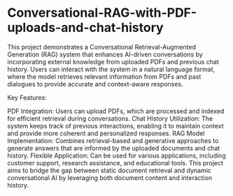 # Conversational-RAG-with-PDF-uploads-and-chat-history
This project demonstrates a Conversational Retrieval-Augmented Generation (RAG) system that enhances AI-driven conversations by incorporating external knowledge from uploaded PDFs and previous chat history. Users can interact with the system in a natural language format, where the model retrieves relevant information from PDFs and past dialogues to provide accurate and context-aware responses.

Key Features:

PDF Integration: Users can upload PDFs, which are processed and indexed for efficient retrieval during conversations.
Chat History Utilization: The system keeps track of previous interactions, enabling it to maintain context and provide more coherent and personalized responses.
RAG Model Implementation: Combines retrieval-based and generative approaches to generate answers that are informed by the uploaded documents and chat history.
Flexible Application: Can be used for various applications, including customer support, research assistance, and educational tools.
This project aims to bridge the gap between static document retrieval and dynamic conversational AI by leveraging both document content and interaction history.
